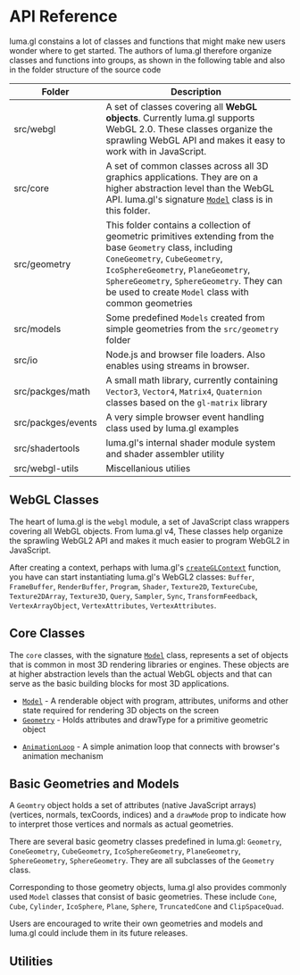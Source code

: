 # API Reference

luma.gl constains a lot of classes and functions that might make new users wonder where to get started. The authors of luma.gl therefore organize classes and functions into groups, as shown in the following table and also in the folder structure of the source code

| Folder                           | Description |
| ---                              | --- |
| src/webgl | A set of classes covering all **WebGL objects**. Currently luma.gl supports WebGL 2.0. These classes organize the sprawling WebGL API and makes it easy to work with in JavaScript. |
| src/core | A set of common classes across all 3D graphics applications. They are on a higher abstraction level than the WebGL API. luma.gl's signature [`Model`](/docs/api-reference/core/model) class is in this folder. |
| src/geometry | This folder contains a collection of geometric primitives extending from the base `Geometry` class, including `ConeGeometry`, `CubeGeometry`, `IcoSphereGeometry`, `PlaneGeometry`, `SphereGeometry`, `SphereGeometry`. They can be used to create `Model` class with common geometries|
| src/models | Some predefined `Models` created from simple geometries from the `src/geometry` folder|
| src/io | Node.js and browser file loaders. Also enables using streams in browser. |
| src/packges/math | A small math library, currently containing `Vector3`, `Vector4`, `Matrix4`, `Quaternion` classes based on the `gl-matrix` library |
| src/packges/events | A very simple browser event handling class used by luma.gl examples |
| src/shadertools | luma.gl's internal shader module system and shader assembler utility |
| src/webgl-utils | Miscellanious utilies |

## WebGL Classes

The heart of luma.gl is the `webgl` module, a set of JavaScript class wrappers covering all WebGL objects. From luma.gl v4, These classes help organize the sprawling WebGL2 API and makes it much easier to program WebGL2 in JavaScript.

After creating a context, perhaps with luma.gl's [`createGLContext`](context.html) function, you have can start instantiating luma.gl's WebGL2 classes: `Buffer`, `FrameBuffer`, `RenderBuffer`, `Program`, `Shader`, `Texture2D`, `TextureCube`, `Texture2DArray`, `Texture3D`, `Query`, `Sampler`, `Sync`, `TransformFeedback`, `VertexArrayObject`, `VertexAttributes`, `VertexAttributes`.

## Core Classes

The `core` classes, with the signature [`Model`](/docs/api-reference/core/model) class, represents a set of objects that is common in most 3D rendering libraries or engines. These objects are at higher abstraction levels than the actual WebGL objects and that can serve as the basic building blocks for most 3D applications.

* [`Model`](/docs/api-reference/core/model) - A renderable object with program, attributes, uniforms and other state required for rendering 3D objects on the screen
* [`Geometry`](/docs/api-reference/core/geometry) - Holds attributes and drawType for a primitive geometric object

<!--* [`Object3D`](api-reference/core/object3d) - Base class, golds position, rotation, scale (TBD)
* [`Group`](api-reference/core/group) - Supports recursive travesal and matrix transformation
-->
* [`AnimationLoop`](/docs/api-reference/core/animation-loop) - A simple animation loop that connects with browser's animation mechanism


## Basic Geometries and Models

A `Geomtry` object holds a set of attributes (native JavaScript arrays) (vertices, normals, texCoords, indices) and a `drawMode` prop to indicate how to interpret those vertices and normals as actual geometries.

There are several basic geometry classes predefined in luma.gl: `Geometry`, `ConeGeometry`, `CubeGeometry`, `IcoSphereGeometry`, `PlaneGeometry`, `SphereGeometry`, `SphereGeometry`. They are all subclasses of the `Geometry` class.

Corresponding to those geometry objects, luma.gl also provides commonly used `Model` classes that consist of basic geometries. These include `Cone`, `Cube`, `Cylinder`, `IcoSphere`, `Plane`, `Sphere`, `TruncatedCone` and `ClipSpaceQuad`.


Users are encouraged to write their own geometries and models and luma.gl could include them in its future releases.

## Utilities

